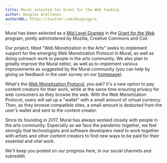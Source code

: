 ```yaml
---
title: Mural selected for Grant for the Web funding
author: Douglas Arellanes
authorURL: https://twitter.com/dougiegyro
---
```


Mural has been selected as a <a href="https://www.grantfortheweb.org/blog/2020-mid-grantees" target="_blank" rel="noopener noreferrer">Mid Level Grantee</a> in the <a href="https://www.grantfortheweb.org" target="_blank" rel="noopener nofollow noreferrer">Grant for the Web</a> program, jointly administered by Mozilla, Creative Commons and Coil.

Our project, titled "Web Monetization in the Arts" seeks to implement support for the emerging Web Monetization Protocol in Mural, as well as doing outreach work to people in the arts community. We also plan to greatly improve the Mural editor, as well as to implement various improvements as suggested by the Mural community (you can help by giving us feedback in the user survey on our <a href="/">homepage</a>).

<!--truncate-->

What's the <a href="https://webmonetization.org" target="_blank" rel="noopener nofollow noreferrer">Web Monetization Protocol</a>, you ask? It's a new option to pay content creators for their work, while at the same time ensuring privacy for web consumers as they browse the web. With the Web Monetization Protocol, users will set up a "wallet" with a small amount of virtual currency. Then, as they browse compatible sites, a small amount is deducted from the user's wallet and sent to the content creator.

Since its founding in 2017, Mural has always worked closely with people in the arts community. Especially as we face the pandemic together, we feel strongly that technologists and software developers need to work together with artists and other content creators to find new ways to be paid for their essential and vital work.

We'll keep you posted on our progress here, in our social channels and subreddit.
